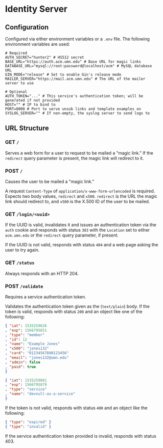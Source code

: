 Identity Server
===============

Configuration
-------------

Configured via either environment variables or a `.env` file. The following environment variables are used:

```
# Required
AUTH_SECRET="hunter2" # HS512 secret
BASE_URL="https://auth.acm.umn.edu" # Base URL for magic links
DATABASE_URL="mysql://root:password@localhost/acm" # MySQL database URL
GIN_MODE="release" # Set to enable Gin's release mode
MAILER_SERVER="https://mail.acm.umn.edu" # The URL of the mailer server to use

# Optional
AUTH_TOKEN="..." # This service's authentication token; will be generated if not provided
HOST="" # IP to bind to
PORT=8000 # Port to serve unsub links and template examples on
SYSLOG_SERVER="" # If non-empty, the syslog server to send logs to
```

URL Structure
-------------

### GET `/`

Serves a web form for a user to request to be mailed a "magic link." If the `redirect` query parameter is present, the magic link will redirect to it.

### POST `/`

Causes the user to be mailed a "magic link."

A request `Content-Type` of `application/x-www-form-urlencoded` is required. Expects two body values, `redirect` and `x500`. `redirect` is the URL the magic link should redirect to, and `x500` is the X.500 ID of the user to be mailed.

### GET `/login/<uuid>`

If the UUID is valid, invalidates it and issues an authentication token via the `auth` cookie and responds with status `303` with the `Location` set to either `acm.umn.edu` or the `redirect` query parameter, if present.

If the UUID is not valid, responds with status `404` and a web page asking the user to try again.

### GET `/status`

Always responds with an HTTP 204.

### POST `/validate`

Requires a service authentication token.

Validates the authentication token given as the (`text/plain`) body. If the token is valid, responds with status `200` and an object like one of the following:

```json
{ "iat": 1535259626
, "exp": 1566795651
, "type": "member"
, "id": 12
, "name": "Example Jones"
, "x500": "jones132"
, "card": "01234567890123456"
, "email": "jones132@umn.edu"
, "admin": false
, "paid": true
}

{ "iat": 1535259881
, "exp": 1566795879
, "type": "service"
, "name": "devnull-as-a-service"
}
```

If the token is not valid, responds with status `400` and an object like the following:

```json
{ "type": "expired" }
{ "type": "invalid" }
```

If the service authentication token provided is invalid, responds with status 403.
